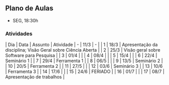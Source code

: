 ## Plano de Aulas 

- SEG, 18:30h

### Atividades

| Dia | Data | Assunto | Atividade 
| - | 11/3 | - |
| 1 | 18/3 | Apresentação da disciplina; Visão Geral sobre Ciência Aberta |
| 2 | 25/3 | Visão geral sobre Software para Pesquisa |
| 3 | 01/4 | |
| 4 | 08/4 | |
| 5 | 15/4 | | 
| 6 | 22/4 | Seminário 1 | 
| 7 | 29/4 | Ferramenta 1 | 
| 8 | 06/5 | | 
| 9 | 13/5 | Seminário 2 | 
| 10 | 20/5 | Ferramenta 2 | 
| 11 | 27/5 | | 
| 12 | 03/6 | Seminário 3 |
| 13 | 10/6 | Ferramenta 3 |
| 14 | 17/6 | | 
| 15 | 24/6 | FERIADO |
| 16 | 01/7 | |
| 17 | 08/7 | Apresentação de trabalhos |

<!--


1. Ciência Aberta: definição, princípios, pilares, artefatos e fluxos de trabalho

2. Ecossistema científico, incentivos e o papel do Software

3. Software para Pesquisa: Aberto, Sustentável e FAIR

4. Engenharia de Software de Pesquisa: Sustentabilidade, Princípios FAIR, Boas práticas
   - Atributos de qualidade, licença de software, modelos de ciclo de vida
   - Desenvolvimento, manutenção, evolução, teste e análise, documentação, CI/CD, evolução

5. Avaliação de Sustentabilidade e FAIRness do Software de Pesquisa.

6. Ferramentas do ecossistema da Ciência Aberta

## Tópicos Especiais

- Dados abertos e FAIR
- Reconhecimento, Curadoria e Preservação do Software para Pesquisa
- Ciência Aberta e HPC
- Ciência Aberta e IA para tarefas grandes e complexas

-->
